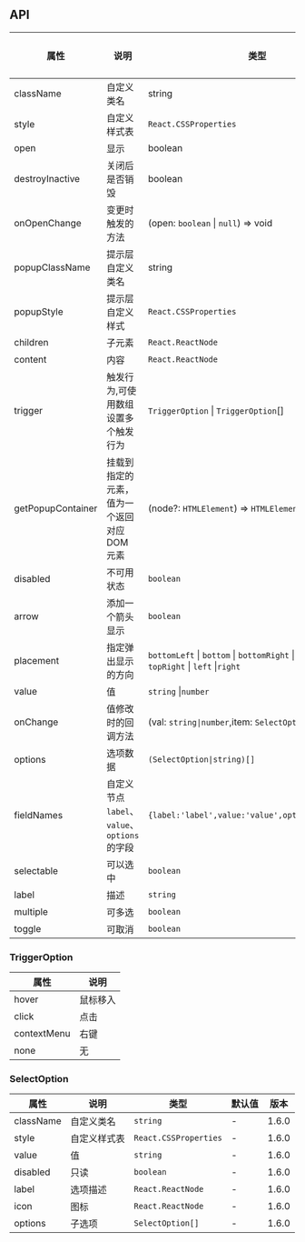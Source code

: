 ## API

| 属性              | 说明                                          | 类型                                                                                              | 默认值 | 版本  |
| ----------------- | --------------------------------------------- | ------------------------------------------------------------------------------------------------- | ------ | ----- |
| className         | 自定义类名                                    | string                                                                                            | -      | 1.6.0 |
| style             | 自定义样式表                                  | `React.CSSProperties`                                                                             | -      | 1.6.0 |
| open              | 显示                                          | boolean                                                                                           | -      | 1.6.0 |
| destroyInactive   | 关闭后是否销毁                                | boolean                                                                                           | -      | 1.6.0 |
| onOpenChange      | 变更时触发的方法                              | (open: `boolean` \| `null`) => void                                                               | -      | 1.6.0 |
| popupClassName    | 提示层自定义类名                              | string                                                                                            | -      | 1.6.0 |
| popupStyle        | 提示层自定义样式                              | `React.CSSProperties`                                                                             | -      | 1.6.0 |
| children          | 子元素                                        | `React.ReactNode`                                                                                 | -      | 1.6.0 |
| content           | 内容                                          | `React.ReactNode`                                                                                 | -      | 1.6.0 |
| trigger           | 触发行为,可使用数组设置多个触发行为           | `TriggerOption` \| `TriggerOption`[]                                                              | -      | 1.6.0 |
| getPopupContainer | 挂载到指定的元素，值为一个返回对应 DOM 元素   | (node?: `HTMLElement`) => `HTMLElement`                                                           | -      | 1.6.0 |
| disabled          | 不可用状态                                    | `boolean`                                                                                         | -      | 1.6.0 |
| arrow             | 添加一个箭头显示                              | `boolean`                                                                                         | -      | 1.6.0 |
| placement         | 指定弹出显示的方向                            | `bottomLeft` \| `bottom` \| `bottomRight` \| `topLeft` \| `top` \| `topRight` \| `left` \|`right` | -      | 1.6.0 |
| value             | 值                                            | `string` \|`number`                                                                               | -      | 1.6.0 |
| onChange          | 值修改时的回调方法                            | (val: `string\|number`,item: `SelectOption`) => void                                              | -      | 1.6.0 |
| options           | 选项数据                                      | `(SelectOption\|string)[]`                                                                        | `[]`   | 1.6.0 |
| fieldNames        | 自定义节点 `label`、`value`、`options` 的字段 | `{label:'label',value:'value',options:'options'}`                                                 | -      | 1.6.0 |
| selectable        | 可以选中                                      | `boolean`                                                                                         | -      | 1.6.0 |
| label             | 描述                                          | `string`                                                                                          | -      | 1.6.0 |
| multiple          | 可多选                                        | `boolean`                                                                                         | -      | 1.7.1 |
| toggle            | 可取消                                        | `boolean`                                                                                         | -      | 1.7.1 |

### TriggerOption

| 属性        | 说明     |
| ----------- | -------- |
| hover       | 鼠标移入 |
| click       | 点击     |
| contextMenu | 右键     |
| none        | 无       |

### SelectOption

| 属性      | 说明         | 类型                  | 默认值 | 版本  |
| --------- | ------------ | --------------------- | ------ | ----- |
| className | 自定义类名   | `string`              | -      | 1.6.0 |
| style     | 自定义样式表 | `React.CSSProperties` | -      | 1.6.0 |
| value     | 值           | `string`              | -      | 1.6.0 |
| disabled  | 只读         | `boolean`             | -      | 1.6.0 |
| label     | 选项描述     | `React.ReactNode`     | -      | 1.6.0 |
| icon      | 图标         | `React.ReactNode`     | -      | 1.6.0 |
| options   | 子选项       | `SelectOption[]`      | -      | 1.6.0 |
